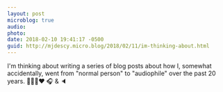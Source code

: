 ```yaml
---
layout: post
microblog: true
audio: 
photo: 
date: 2018-02-10 19:41:17 -0500
guid: http://mjdescy.micro.blog/2018/02/11/im-thinking-about.html
---
```

I'm thinking about writing a series of blog posts about how I, somewhat accidentally, went from "normal person" to "audiophile" over the past 20 years. 🙋🏼‍♂️❤️ 🎧 & 🔈
